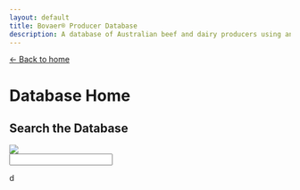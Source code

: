 ```yaml
---
layout: default
title: Bovaer® Producer Database
description: A database of Australian beef and dairy producers using and not using Bovaer®
---
```


[← Back to home](https://lachlanwintourzg.github.io/bovaer-producer-database/)

# Database Home

## Search the Database

<form action="{{ page.url | relative_url }}">
  <div class="tipue_search_left"><img src="{{ "/assets/tipuesearch/search.png" | relative_url }}" class="tipue_search_icon"></div>
  <div class="tipue_search_right"><input type="text" name="q" id="tipue_search_input" pattern=".{3,}" title="At least 3 characters" required></div>
  <div style="clear: both;"></div>
</form>d

<div id="tipue_search_content"></div>

<script>
$(document).ready(function() {
  $('#tipue_search_input').tipuesearch();
});
</script>